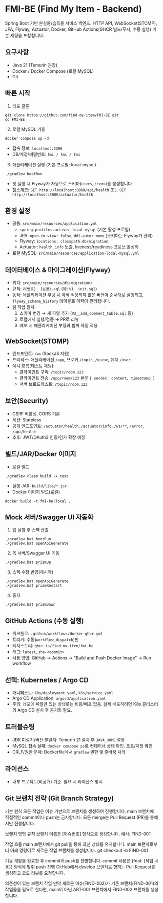 # FMI-BE (Find My Item - Backend)

Spring Boot 기반 분실물/습득물 서비스 백엔드. HTTP API, WebSocket(STOMP), JPA, Flyway, Actuator, Docker, GitHub Actions(GHCR 빌드/푸시, 수동 실행) 기본 세팅을 포함합니다.

## 요구사항
- Java 21 (Temurin 권장)
- Docker / Docker Compose (로컬 MySQL)
- Git

## 빠른 시작
1) 레포 클론
```
git clone https://github.com/find-my-item/FMI-BE.git
cd FMI-BE
```

2) 로컬 MySQL 기동
```
docker compose up -d
```
- 접속 정보: `localhost:3306`
- DB/계정/비밀번호: `fmi / fmi / fmi`

3) 애플리케이션 실행 (기본 프로필: local-mysql)
```
./gradlew bootRun
```
- 첫 실행 시 Flyway가 자동으로 스키마(`users`, `items`)를 생성합니다.
- 헬스체크: `GET http://localhost:8080/api/health` 또는 `GET http://localhost:8080/actuator/health`

## 환경 설정
- 공통: `src/main/resources/application.yml`
  - `spring.profiles.active: local-mysql` (기본 활성 프로필)
  - JPA: `open-in-view: false`, `ddl-auto: none` (스키마는 Flyway가 관리)
  - Flyway: `locations: classpath:db/migration`
  - Actuator: `health`, `info` 노출, liveness/readiness 프로브 활성화
- 로컬 MySQL: `src/main/resources/application-local-mysql.yml`

## 데이터베이스 & 마이그레이션(Flyway)
- 위치: `src/main/resources/db/migration/`
- 규칙: `V{번호}__{설명}.sql` (예: `V1__init.sql`)
- 동작: 애플리케이션 부팅 시 아직 적용되지 않은 버전이 순서대로 실행되고, `flyway_schema_history` 테이블로 이력이 관리됩니다.
- 팀 작업 절차:
  1) 스키마 변경 → 새 파일 추가 (`V2__add_comment_table.sql` 등)
  2) 로컬에서 실행/검증 → PR로 리뷰
  3) 배포 시 애플리케이션 부팅과 함께 자동 적용

## WebSocket(STOMP)
- 엔드포인트: `/ws` (SockJS 지원)
- 프리픽스: 애플리케이션 `/app`, 브로커 `/topic`, `/queue`, 유저 `/user`
- 예시 흐름(테스트 채팅):
  - 클라이언트 구독: `/topic/room.123`
  - 클라이언트 전송: `/app/room/123` 본문 `{ sender, content, timestamp }`
  - 서버 브로드캐스트: `/topic/room.123`

## 보안(Security)
- CSRF 비활성, CORS 기본
- 세션: Stateless
- 공개 엔드포인트: `/actuator/health`, `/actuator/info`, `/ws/**`, `/error`, `/api/health`
- 추후: JWT/OAuth2 인증/인가 확장 예정

## 빌드/JAR/Docker 이미지
- 로컬 빌드
```
./gradlew clean build -x test
```
- 실행 JAR: `build/libs/*.jar`
- Docker 이미지 빌드(로컬)
```
docker build -t fmi-be:local .
```

## Mock 서버/Swagger UI 자동화
1) 앱 실행 후 스펙 산출
```
./gradlew.bat bootRun
./gradlew.bat openApiGenerate
```
2) 목 서버/Swagger UI 기동
```
./gradlew.bat prismUp
```
3) 스펙 수정 반영(재시작)
```
./gradlew.bat openApiGenerate
./gradlew.bat prismRestart
```
4) 중지
```
./gradlew.bat prismDown
```

## GitHub Actions (수동 실행)
- 워크플로: `.github/workflows/docker-ghcr.yml`
- 트리거: 수동(`workflow_dispatch`)만
- 레지스트리: `ghcr.io/find-my-item/fmi-be`
- 태그: `latest`, `sha-<commit>`
- 사용 방법: GitHub → Actions → "Build and Push Docker Image" → Run workflow

## 선택: Kubernetes / Argo CD
- 매니페스트: `k8s/deployment.yaml`, `k8s/service.yaml`
- Argo CD Application: `argocd/application.yaml`
- 주의: 레포에 파일만 있는 상태로는 비용/배포 없음. 실제 배포하려면 K8s 클러스터와 Argo CD 설치 후 동기화 필요.

## 트러블슈팅
- JDK 미설치/버전 불일치: Temurin 21 설치 후 `JAVA_HOME` 설정
- MySQL 접속 실패: `docker compose ps`로 컨테이너 상태 확인, 포트/계정 확인
- CRLF/권한 문제: Dockerfile에서 `gradlew` 권한 및 줄바꿈 처리

## 라이선스
- 내부 프로젝트(비공개) 기준. 필요 시 라이선스 명시.

## Git 브랜치 전략 (Git Branch Strategy)

기본 원칙
모든 작업은 이슈 기반으로 브랜치를 생성하여 진행합니다.
main 브랜치에 직접적인 commit이나 push는 금지합니다.
모든 merge는 Pull Request (PR)를 통해서만 진행합니다.

브랜치 명명 규칙
브랜치 이름은 [이슈번호] 형식으로 생성합니다.
예시: FIND-001

작업 흐름
main 브랜치에서 git pull을 통해 최신 상태를 유지합니다.
main 브랜치로부터 아래 명령어로 새로운 작업 브랜치를 생성합니다.
git checkout -b FIND-001

기능 개발을 완료한 후 commit과 push를 진행합니다.
commit 내용은 {feat: {작업 내용}} 양식에 맞춰 push 진행
GitHub에서 develop 브랜치로 향하는 Pull Request를 생성하고 코드 리뷰를 요청합니다.

의존성이 있는 브랜치 작업
만약 새로운 이슈(FIND-002)가 기존 브랜치(FIND-001)의 작업물을 필요로 한다면,
main이 아닌 ART-001 브랜치에서 FIND-002 브랜치를 생성합니다.
